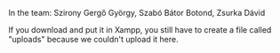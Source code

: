 In the team: 
Szirony Gergő György, Szabó Bátor Botond, Zsurka Dávid

If you download and put it in Xampp, you still have to create a file called "uploads" because we couldn't upload it here.
